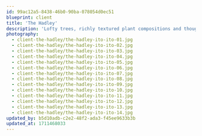 ```yaml
---
id: 99ac12a5-8438-46b0-90ba-078054d0ec51
blueprint: client
title: 'The Hadley'
description: 'Lofty trees, richly textured plant compositions and thoughtfully appointed free-standing planters energize the communal areas at this high-end residential community in Mountain View. Harmonizing with custom wood millwork, antique tile and heritage textiles, plant life including ficus, dracaena and giant bird of paradise form natural surroundings of varying scale and texture.'
photography:
  - client-the-hadley/the-hadley-ito-ito-01.jpg
  - client-the-hadley/the-hadley-ito-ito-02.jpg
  - client-the-hadley/the-hadley-ito-ito-03.jpg
  - client-the-hadley/the-hadley-ito-ito-04.jpg
  - client-the-hadley/the-hadley-ito-ito-05.jpg
  - client-the-hadley/the-hadley-ito-ito-06.jpg
  - client-the-hadley/the-hadley-ito-ito-07.jpg
  - client-the-hadley/the-hadley-ito-ito-08.jpg
  - client-the-hadley/the-hadley-ito-ito-09.jpg
  - client-the-hadley/the-hadley-ito-ito-10.jpg
  - client-the-hadley/the-hadley-ito-ito-11.jpg
  - client-the-hadley/the-hadley-ito-ito-12.jpg
  - client-the-hadley/the-hadley-ito-ito-13.jpg
  - client-the-hadley/the-hadley-ito-ito-14.jpg
updated_by: b5d10adb-c2e2-48f2-ada3-f45ee9633b3b
updated_at: 1711468033
---
```

